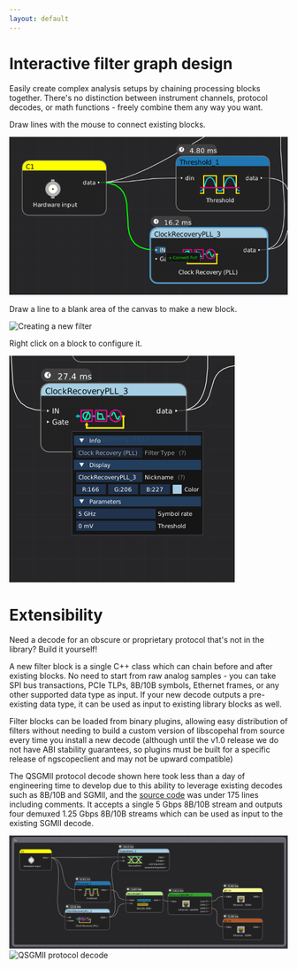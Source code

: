```yaml
---
layout: default
---
```


# Interactive filter graph design

Easily create complex analysis setups by chaining processing blocks together. There's no distinction between instrument channels, protocol decodes, or math functions - freely combine them any way you want.

Draw lines with the mouse to connect existing blocks.

<img src="images/filtergraph2.png" alt="Creating a connection in the filter graph"/>

Draw a line to a blank area of the canvas to make a new block.

<img src="images/filtergraph3.png" alt="Creating a new filter"/>

Right click on a block to configure it.

<img src="images/filtergraph4.png" alt="Configuring a filter"/>

# Extensibility

Need a decode for an obscure or proprietary protocol that's not in the library? Build it yourself!

A new filter block is a single C++ class which can chain before and after existing blocks. No need to start from raw analog samples - you can take SPI bus transactions, PCIe TLPs, 8B/10B symbols, Ethernet frames, or any other supported data type as input. If your new decode outputs a pre-existing data type, it can be used as input to existing library blocks as well.

Filter blocks can be loaded from binary plugins, allowing easy distribution of filters without needing to build a custom version of libscopehal from source every time you install a new decode (although until the v1.0 release we do not have ABI stability guarantees, so plugins must be built for a specific release of ngscopeclient and may not be upward compatible)

The QSGMII protocol decode shown here took less than a day of engineering time to develop due to this ability to leverage existing decodes such as 8B/10B and SGMII, and the [source code](https://github.com/ngscopeclient/scopehal/blob/master/scopeprotocols/QSGMIIDecoder.cpp) was under 175 lines including comments. It accepts a single 5 Gbps 8B/10B stream and outputs four demuxed 1.25 Gbps 8B/10B streams which can be used as input to the existing SGMII decode.

<img src="images/filtergraph1.png" alt="Filter graph example screenshot"/>

<img src="images/qsgmii1.png" alt="QSGMII protocol decode"/>
